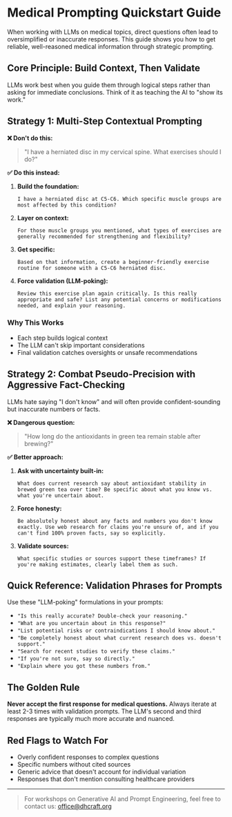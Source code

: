 # Medical Prompting Quickstart Guide

When working with LLMs on medical topics, direct questions often lead to oversimplified or inaccurate responses. This guide shows you how to get reliable, well-reasoned medical information through strategic prompting.

## Core Principle: Build Context, Then Validate

LLMs work best when you guide them through logical steps rather than asking for immediate conclusions. Think of it as teaching the AI to "show its work."

## Strategy 1: Multi-Step Contextual Prompting

**❌ Don't do this:**
> "I have a herniated disc in my cervical spine. What exercises should I do?"

**✅ Do this instead:**

1. **Build the foundation:**
   ```
   I have a herniated disc at C5-C6. Which specific muscle groups are most affected by this condition?
   ```

2. **Layer on context:**
   ```
   For those muscle groups you mentioned, what types of exercises are generally recommended for strengthening and flexibility?
   ```

3. **Get specific:**
   ```
   Based on that information, create a beginner-friendly exercise routine for someone with a C5-C6 herniated disc.
   ```

4. **Force validation (LLM-poking):**
   ```
   Review this exercise plan again critically. Is this really appropriate and safe? List any potential concerns or modifications needed, and explain your reasoning.
   ```

### Why This Works
- Each step builds logical context
- The LLM can't skip important considerations
- Final validation catches oversights or unsafe recommendations

## Strategy 2: Combat Pseudo-Precision with Aggressive Fact-Checking

LLMs hate saying "I don't know" and will often provide confident-sounding but inaccurate numbers or facts.

**❌ Dangerous question:**
> "How long do the antioxidants in green tea remain stable after brewing?"

**✅ Better approach:**

1. **Ask with uncertainty built-in:**
   ```
   What does current research say about antioxidant stability in brewed green tea over time? Be specific about what you know vs. what you're uncertain about.
   ```

2. **Force honesty:**
   ```
   Be absolutely honest about any facts and numbers you don't know exactly. Use web research for claims you're unsure of, and if you can't find 100% proven facts, say so explicitly.
   ```

3. **Validate sources:**
   ```
   What specific studies or sources support these timeframes? If you're making estimates, clearly label them as such.
   ```

## Quick Reference: Validation Phrases for Prompts

Use these "LLM-poking" formulations in your prompts:

- `"Is this really accurate? Double-check your reasoning."`
- `"What are you uncertain about in this response?"`
- `"List potential risks or contraindications I should know about."`
- `"Be completely honest about what current research does vs. doesn't support."`
- `"Search for recent studies to verify these claims."`
- `"If you're not sure, say so directly."`
- `"Explain where you got these numbers from."`

## The Golden Rule

**Never accept the first response for medical questions.** Always iterate at least 2-3 times with validation prompts. The LLM's second and third responses are typically much more accurate and nuanced.

## Red Flags to Watch For

- Overly confident responses to complex questions
- Specific numbers without cited sources  
- Generic advice that doesn't account for individual variation
- Responses that don't mention consulting healthcare providers

---
> For workshops on Generative AI and Prompt Engineering, feel free to contact us: office@dhcraft.org
